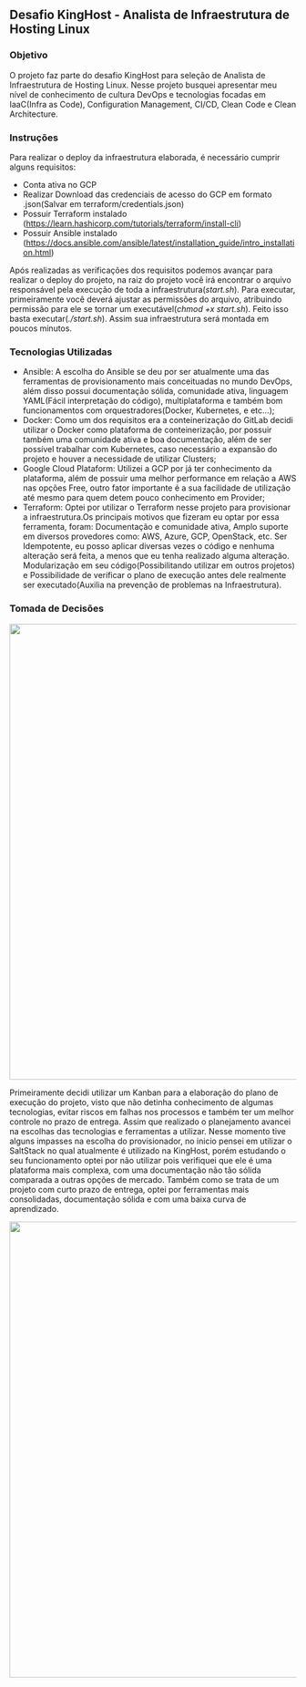 ##			Desafio KingHost - Analista de Infraestrutura de Hosting Linux

### Objetivo

O projeto  faz parte do desafio KingHost para seleção de Analista de Infraestrutura de Hosting Linux.
Nesse projeto busquei apresentar meu nível de conhecimento de cultura DevOps e tecnologias focadas em IaaC(Infra as Code),
Configuration Management, CI/CD, Clean Code e Clean Architecture.

### Instruções

Para realizar o deploy da infraestrutura elaborada, é necessário cumprir alguns requisitos:

- Conta  ativa no GCP
- Realizar Download das credenciais de acesso do GCP em formato .json(Salvar em terraform/credentials.json)
- Possuir Terraform instalado (https://learn.hashicorp.com/tutorials/terraform/install-cli)
- Possuir Ansible instalado (https://docs.ansible.com/ansible/latest/installation_guide/intro_installation.html)

Após realizadas as verificações dos requisitos podemos avançar para realizar o deploy do projeto, na raiz do projeto 
você irá encontrar o arquivo responsável pela execução de toda a infraestrutura(*start.sh*). Para executar, primeiramente você deverá ajustar as permissões do arquivo, atribuindo permissão  para ele se tornar um executável(*chmod +x start.sh*). Feito isso basta executar(*./start.sh*). Assim sua infraestrutura será montada em poucos minutos.

### Tecnologias Utilizadas

- Ansible: A escolha do Ansible se deu por ser atualmente uma das ferramentas de provisionamento mais conceituadas no mundo DevOps, além disso possui documentação sólida, comunidade ativa, linguagem YAML(Fácil interpretação do código), multiplataforma e também bom funcionamentos com orquestradores(Docker, Kubernetes, e etc...);
- Docker: Como um dos requisitos era a conteinerização do GitLab decidi utilizar o Docker como plataforma de conteinerização, por possuir também uma comunidade ativa e boa documentação, além de ser possível trabalhar com Kubernetes, caso necessário a expansão do projeto e houver a necessidade de utilizar Clusters;
- Google Cloud Plataform: Utilizei a GCP por já ter conhecimento da plataforma, além de possuir uma melhor performance em relação a AWS nas opções Free, outro fator importante é a sua facilidade de utilização até mesmo para quem detem pouco conhecimento em Provider;
- Terraform: Optei por utilizar o Terraform nesse projeto para provisionar a infraestrutura.Os principais motivos que fizeram eu optar por essa ferramenta, foram: Documentação e comunidade ativa, Amplo suporte em diversos provedores como: AWS, Azure, GCP, OpenStack, etc. Ser Idempotente, eu posso aplicar diversas vezes o código e nenhuma alteração será feita, a menos que eu tenha realizado alguma alteração. Modularização em seu código(Possibilitando utilizar em outros projetos) e Possibilidade de verificar o plano de execução antes dele realmente ser executado(Auxilia na prevenção de problemas na Infraestrutura).

### Tomada de Decisões

<img src = "https://github.com/bramos013/desafio-king/blob/main/images/kanban.png" width = "800px" />

Primeiramente decidi utilizar um Kanban para a elaboração do plano de execução do projeto, visto que não detinha conhecimento de algumas tecnologias, evitar riscos em falhas nos processos e também ter um melhor controle no prazo de entrega. Assim que realizado o planejamento avancei na escolhas das tecnologias e ferramentas a utilizar. Nesse momento tive alguns impasses na escolha do provisionador, no inicio pensei em utilizar o SaltStack no qual atualmente é utilizado na KingHost, porém estudando o seu funcionamento optei por não utilizar pois verifiquei que ele é uma plataforma mais complexa, com uma documentação não tão sólida comparada a outras opções de mercado. Também como se trata de um projeto com curto prazo de entrega, optei por ferramentas mais consolidadas, documentação sólida e com uma baixa curva de aprendizado.

<img src = "https://github.com/bramos013/desafio-king/blob/main/images/gitlab.png" width = "800px" />











